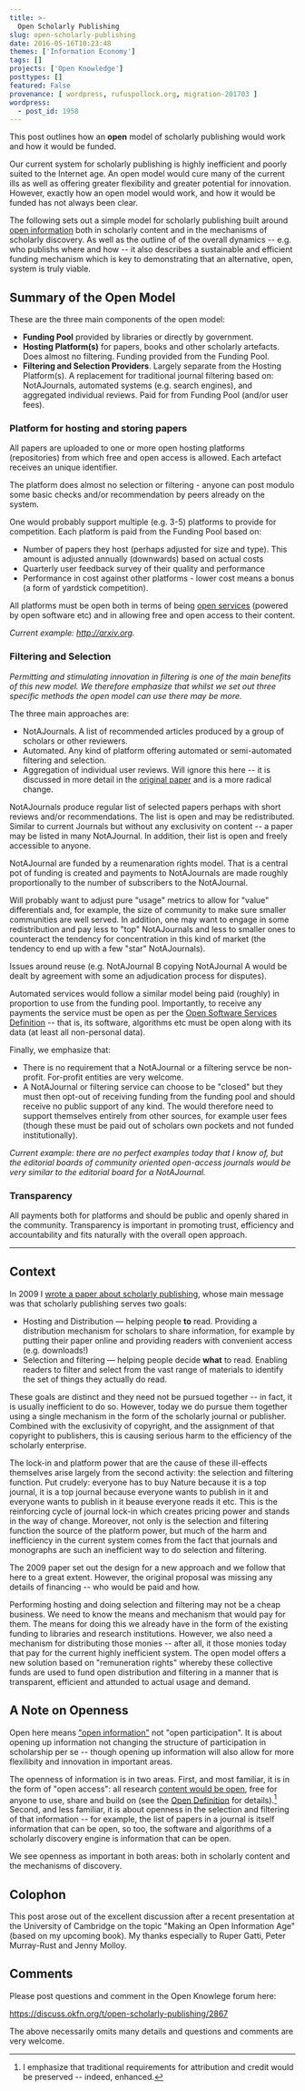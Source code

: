 ```yaml
---
title: >-
  Open Scholarly Publishing
slug: open-scholarly-publishing
date: 2016-05-16T10:23:48
themes: ['Information Economy']
tags: []
projects: ['Open Knowledge']
posttypes: []
featured: False
provenance: [ wordpress, rufuspollock.org, migration-201703 ]
wordpress:
  - post_id: 1958
---
```


This post outlines how an **open** model of scholarly publishing would work and how it would be funded.

Our current system for scholarly publishing is highly inefficient and poorly suited to the Internet age. An open model would cure many of the current ills as well as offering greater flexibility and greater potential for innovation. However, exactly how an open model would work, and how it would be funded has not always been clear.

The following sets out a simple model for scholarly publishing built around [open information][open] both in scholarly content and in the mechanisms of scholarly discovery. As well as the outline of of the overall dynamics -- e.g. who publishs where and how -- it also describes a sustainable and efficient funding mechanism which is key to demonstrating that an alternative, open, system is truly viable.

## Summary of the Open Model

These are the three main components of the open model:

* **Funding Pool** provided by libraries or directly by government.
* **Hosting Platform(s)** for papers, books and other scholarly artefacts. Does almost no filtering. Funding provided from the Funding Pool.
* **Filtering and Selection Providers**. Largely separate from the Hosting Platform(s). A replacement for traditional journal filtering based on: NotAJournals, automated systems (e.g. search engines), and aggregated individual reviews. Paid for from Funding Pool (and/or user fees).

### Platform for hosting and storing papers

All papers are uploaded to one or more open hosting platforms (repositories) from which free and open access is allowed. Each artefact receives an unique identifier.

The platform does almost no selection or filtering - anyone can post modulo some basic checks and/or recommendation by peers already on the system.

One would probably support multiple (e.g. 3-5) platforms to provide for competition. Each platform is paid from the Funding Pool based on:

* Number of papers they host (perhaps adjusted for size and type). This amount is adjusted annually (downwards) based on actual costs
* Quarterly user feedback survey of their quality and performance
* Performance in cost against other platforms - lower cost means a bonus (a form of yardstick competition).

All platforms must be open both in terms of being [open services][def] (powered by open software etc) and in allowing free and open access to their content.

*Current example: http://arxiv.org.*

### Filtering and Selection

*Permitting and stimulating innovation in filtering is one of the main benefits of this new model. We therefore emphasize that whilst we set out three specific methods the open model can use there may be more.*

The three main approaches are:

* NotAJournals. A list of recommended articles produced by a group of scholars or other reviewers.
* Automated. Any kind of platform offering automated or semi-automated filtering and selection.
* Aggregation of individual user reviews. Will ignore this here -- it is discussed in more detail in the [original paper][] and is a more radical change.

[original paper]: http://rufuspollock.org/2009/07/20/the-dissemination-of-scholarly-information-journals-open-access-and-distributed-filtering/

NotAJournals produce regular list of selected papers perhaps with short reviews and/or recommendations. The list is open and may be redistributed. Similar to current Journals but without any exclusivity on content -- a paper may be listed in many NotAJournal. In addition, their list is open and freely accessible to anyone.

NotAJournal are funded by a reumenaration rights model. That is a central pot of funding is created and payments to NotAJournals are made roughly proportionally to the number of subscribers to the NotAJournal.

Will probably want to adjust pure "usage" metrics to allow for "value" differentials and, for example, the size of community to make sure smaller communities are well served. In addition, one may want to engage in some redistribution and pay less to "top" NotAJournals and less to smaller ones to counteract the tendency for concentration in this kind of market (the tendency to end up with a few "star" NotAJournals).

Issues around reuse (e.g. NotAJournal B copying NotAJournal A would be dealt by agreement with some an adjudication process for disputes).

Automated services would follow a similar model being paid (roughly) in proportion to use from the funding pool. Importantly, to receive any payments the service must be open as per the [Open Software Services Definition][def] -- that is, its software, algorithms etc must be open along with its data (at least all non-personal data).

[def]: http://opendefinition.org/ossd/

Finally, we emphasize that:

* There is no requirement that a NotAJournal or a filtering servce be non-profit. For-profit entities are very welcome.
* A NotAJournal or filtering service can choose to be "closed" but they must then opt-out of receiving funding from the funding pool and should receive no public support of any kind. The would therefore need to support themselves entirely from other sources, for example user fees (though these must be paid out of scholars own pockets and not funded institutionally).

*Current example: there are no perfect examples today that I know of, but the editorial boards of community oriented open-access journals would be very similar to the editorial board for a NotAJournal.*

### Transparency

All payments both for platforms and should be public and openly shared in the community. Transparency is important in promoting trust, efficiency and accountability and fits naturally with the overall open approach.

---

## Context

In 2009 I [wrote a paper about scholarly publishing][original paper], whose main message was that scholarly publishing serves two goals:

* Hosting and Distribution — helping people **to** read. Providing a distribution mechanism for scholars to share information, for example by putting their paper online and providing readers with convenient access (e.g. downloads!)
* Selection and filtering — helping people decide **what** to read. Enabling readers to filter and select from the vast range of materials to identify the set of things they actually do read.

These goals are distinct and they need not be pursued together -- in fact, it is usually inefficient to do so. However, today we do pursue them together using a single mechanism in the form of the scholarly journal or publisher. Combined with the exclusivity of copyright, and the assignment of that copyright to publishers, this is causing serious harm to the efficiency of the scholarly enterprise.

The lock-in and platform power that are the cause of these ill-effects themselves arise largely from the second activity: the selection and filtering function. Put crudely: everyone has to buy Nature because it is a top journal, it is a top journal because everyone wants to publish in it and everyone wants to publish in it beause everyone reads it etc. This is the reinforcing cycle of journal lock-in which creates pricing power and stands in the way of change. Moreover, not only is the selection and filtering function the source of the platform power, but much of the harm and inefficiency in the current system comes from the fact that journals and monographs are such an inefficient way to do selection and filtering.

The 2009 paper set out the design for a new approach and we follow that here to a great extent. However, the original proposal was missing any details of financing -- who would be paid and how.

Performing hosting and doing selection and filtering may not be a cheap business. We need to know the means and mechanism that would pay for them. The means for doing this we already have in the form of the existing funding to libraries and research institutions. However, we also need a mechanism for distributing those monies -- after all, it those monies today that pay for the current highly inefficient system. The open model offers a new solution based on "remuneration rights" whereby these collective funds are used to fund open distribution and filtering in a manner that is transparent, efficient and attunded to actual usage and demand.

## A Note on Openness

Open here means ["open information"][open] not "open participation". It is about opening up information not changing the structure of participation in scholarship per se -- though opening up information will also allow for more flexilibity and innovation in important areas.

The openness of information is in two areas. First, and most familiar, it is in the form of "open access": all research [content would be open][open], free for anyone to use, share and build on (see the [Open Definition][open] for details).[^attribution] Second, and less familiar, it is about openness in the selection and filtering of that information -- for example, the list of papers in a journal is itself information that can be open, so too, the software and algorithms of a scholarly discovery engine is information that can be open.

We see openness as important in both areas: both in scholarly content and the mechanisms of discovery.

[^attribution]: I emphasize that traditional requirements for attribution and credit would be preserved -- indeed, enhanced. 

[open]: http://opendefinition.org/

## Colophon

This post arose out of the excellent discussion after a recent presentation at the University of Cambridge on the topic "Making an Open Information Age" (based on my upcoming book). My thanks especially to Ruper Gatti, Peter Murray-Rust and Jenny Molloy.

## Comments

Please post questions and comment in the Open Knowlege forum here:

https://discuss.okfn.org/t/open-scholarly-publishing/2867

The above necessarily omits many details and questions and comments are very welcome.


